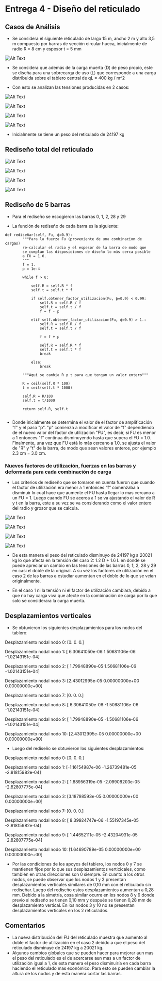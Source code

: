 # Entrega 4 - Diseño del reticulado

## Casos de Análisis

* Se considera el siguiente reticulado de largo 15 m, ancho 2 m y alto 3,5 m compuesto por barras de sección circular hueca, inicialmente de radio R = 8 cm y espesor t = 5 mm

![Alt Text](https://github.com/raimolid/MCOC2020-P2-3/blob/main/ret.png)

* Se considera que además de la carga muerta (D) de peso propio, este se diseña para una sobrecarga de uso (L) que corresponde a una carga distribuida sobre el tablero central de   qL = 400 kg / m^2

* Con esto se analizan las tensiones producidas en 2 casos:



![Alt Text](https://github.com/raimolid/MCOC2020-P2-3/blob/main/ret_caso1.png)

![Alt Text](https://github.com/raimolid/MCOC2020-P2-3/blob/main/ret_caso2.png)

![Alt Text](https://github.com/raimolid/MCOC2020-P2-3/blob/main/FU_caso1.png)

![Alt Text](https://github.com/raimolid/MCOC2020-P2-3/blob/main/FU_caso2.png)




* Inicialmente se tiene un peso del reticulado de 24197 kg

## Rediseño total del reticulado



![Alt Text](https://github.com/raimolid/MCOC2020-P2-3/blob/main/ret_caso1_redisenototal.jpg)

![Alt Text](https://github.com/raimolid/MCOC2020-P2-3/blob/main/ret_caso2_redisenototal.jpg)

![Alt Text](https://github.com/raimolid/MCOC2020-P2-3/blob/main/FU_caso1_redisenototal.jpg)

![Alt Text](https://github.com/raimolid/MCOC2020-P2-3/blob/main/FU_caso2_redisenototal.jpg)


## Rediseño de 5 barras



* Para el rediseño se escogieron las barras 0, 1, 2, 28 y 29

* La función de rediseño de cada barra es la siguiente:

```
def rediseñar(self, Fu, ϕ=0.9):
		"""Para la fuerza Fu (proveniente de una combinacion de cargas)
		re-calcular el radio y el espesor de la barra de modo que
		se cumplan las disposiciones de diseño lo más cerca posible
		a FU = 1.0.
		"""
		f = 1.
		p = 1e-4

		while f > 0:
			
			self.R = self.R * f
			self.t = self.t * f	
			
			if self.obtener_factor_utilizacion(Fu, ϕ=0.9) < 0.99:
				self.R = self.R / f
				self.t = self.t / f	
				f = f - p
			
			elif self.obtener_factor_utilizacion(Fu, ϕ=0.9) > 1.:
				self.R = self.R / f
				self.t = self.t / f	
				
				f = f + p
				
				self.R = self.R * f
				self.t = self.t * f
				break
			
			else:
				break

		"""Aqui se cambia R y t para que tengan un valor entero"""
		
		R = ceil(self.R * 100)
		t = ceil(self.t * 1000)
		
		self.R = R/100
		self.t = t/1000
		
		return self.R, self.t 
    
```

* Donde inicialmente se determina el valor de el factor de amplificación "f" y el paso "p". "p"    comienza a modificar el valor de "f" dependiendo de el nuevo valor del factor
  de utilización "FU", es decir, si FU es menor a 1 entonces "f" continua disminuyendo hasta que supera el FU = 1.0. Finalmente, una vez que FU está lo más cercano a 1.0, se
  ajusta el valor de "R" y "t" de la barra, de modo que sean valores enteros, por ejemplo 2.3 cm = 3.0 cm.
  
  
  
  
### Nuevos factores de utilización, fuerzas en las barras y deformada para cada combinación de carga




* Los criterios de rediseño que se tomaron en cuenta fueron que cuando el factor de utilización era menor a 1 entonces “f” comenzaba a disminuir lo cual hace que aumente el FU
  hasta llegar lo mas cercano a un FU = 1. 
  Luego cuando FU se acerca a 1 se va ajustando el valor de R y t en la barra, este a su vez se va considerando como el valor entero del radio y grosor que se calcula.


![Alt Text](https://github.com/raimolid/MCOC2020-P2-3/blob/main/ret_caso1rediseno.jpg)

![Alt Text](https://github.com/raimolid/MCOC2020-P2-3/blob/main/ret_caso2rediseno.jpg)

![Alt Text](https://github.com/raimolid/MCOC2020-P2-3/blob/main/FU_caso1rediseno.jpg)

![Alt Text](https://github.com/raimolid/MCOC2020-P2-3/blob/main/FU_caso2rediseno.jpg)


  
* De esta manera el peso del reticulado disminuyo de 24197 kg a 20021 kg lo que afecta en la tensión del caso 2: 1.2 D + 1.6 L en donde se puede apreciar un cambio en las
  tensiones de las barras 0, 1, 2, 28 y 29 en casi el doble de la original. A su vez los factores de utilización en el caso 2 de las barras a estudiar aumentan en el doble de lo
  que se veían originalmente.
  
* En el caso 1 ni la  tensión  ni el factor de utilización  cambiara, debido a que no hay carga viva que afecte en la combinación de carga por lo que solo se considerara la
  carga muerta.





## Desplazamientos verticales

* Se obtuvieron los siguientes desplazamientos para los nodos del tablero:

Desplazamiento nodal nodo 0: [0. 0. 0.]

Desplazamiento nodal nodo 1: [ 6.30641050e-06  1.50681106e-06 -1.02143151e-04]

Desplazamiento nodal nodo 2: [ 1.79948890e-05  1.50681106e-06 -1.02143151e-04]

Desplazamiento nodal nodo 3: [2.43012995e-05 0.00000000e+00 0.00000000e+00]

Desplazamiento nodal nodo 7: [0. 0. 0.]

Desplazamiento nodal nodo 8: [ 6.30641050e-06 -1.50681106e-06 -1.02143151e-04]

Desplazamiento nodal nodo 9: [ 1.79948890e-05 -1.50681106e-06 -1.02143151e-04]

Desplazamiento nodal nodo 10: [2.43012995e-05 0.00000000e+00 0.00000000e+00]


* Luego del rediseño se obtuvieron los siguientes desplazamientos:

Desplazamiento nodal nodo 0: [0. 0. 0.]

Desplazamiento nodal nodo 1: [-1.16154987e-06 -1.26739481e-05 -2.81815982e-04]

Desplazamiento nodal nodo 2: [ 1.88956319e-05 -2.09908203e-05 -2.82807775e-04]

Desplazamiento nodal nodo 3: [3.18798593e-05 0.00000000e+00 0.00000000e+00]

Desplazamiento nodal nodo 7: [0. 0. 0.]

Desplazamiento nodal nodo 8: [ 8.39924747e-06 -1.55197345e-05 -2.81815982e-04]

Desplazamiento nodal nodo 9: [ 1.44652111e-05 -2.43204931e-05 -2.82807775e-04]

Desplazamiento nodal nodo 10: [1.64690789e-05 0.00000000e+00 0.00000000e+00]


* Por las condiciones de los apoyos del tablero, los nodos 0 y 7 se mantienen fijos  por lo que sus desplazamientos verticicales, como también en otras direcciones son 0
  siempre. En cuanto a los otros nodos, se puede observar que los nodos 1 y 2 presentan desplazamientos verticales similares de 0,10 mm con el reticulado sin rediseñar. Luego
  del rediseño estos desplazamientos aumentan a 0,28 mm. Debido a la simetría, cosa similar ocurre en los nodos 8 y 9 donde previo al rediseño se tienen 0,10 mm y después se 
  tienen 0,28 mm de desplazamiento vertical. En los nodos 3 y 10 no se presentan desplazamientos verticales en los 2 reticulados.


## Comentarios

* La nueva distribución del FU del reticulado muestra que aumento al doble el factor de utilización en el caso 2 debido a que el peso del reticulado disminuye de 24197 kg a
  20021 kg.
* Algunos cambios globales que se pueden hacer para mejorar aun mas el peso del reticulado es el de acercarse aun mas a un factor de utilización igual a 1, de esta manera el
  peso disminuiría en cada barra haciendo el reticulado mas económico. Para esto se pueden cambiar la altura de los nodos y de esta manera cortar las barras.

